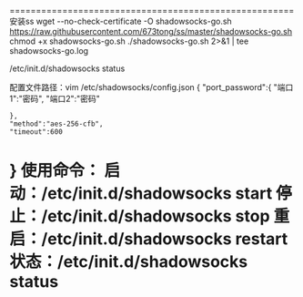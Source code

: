 ======================================================
安装ss
wget --no-check-certificate -O shadowsocks-go.sh https://raw.githubusercontent.com/673tong/ss/master/shadowsocks-go.sh
chmod +x shadowsocks-go.sh
./shadowsocks-go.sh 2>&1 | tee shadowsocks-go.log

/etc/init.d/shadowsocks status

配置文件路径：vim /etc/shadowsocks/config.json
{
    "port_password":{
         "端口1":"密码",
         "端口2":"密码"

    },
    "method":"aes-256-cfb",
    "timeout":600
}
使用命令：
启动：/etc/init.d/shadowsocks start
停止：/etc/init.d/shadowsocks stop
重启：/etc/init.d/shadowsocks restart
状态：/etc/init.d/shadowsocks status
======================================================
